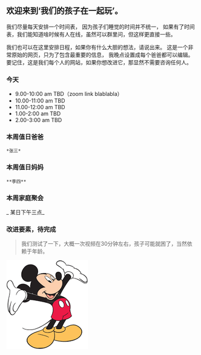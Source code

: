 ## 欢迎来到‘我们的孩子在一起玩’。

 我们尽量每天安排一个时间表， 因为孩子们睡觉的时间并不统一， 如果有了时间表，我们能知道啥时候有人在线，虽然可以群里问，但这样更直接一些。
 
 我们也可以在这里安排日程，如果你有什么大胆的想法，请说出来。
 这是一个非常原始的网页，只为了包含最重要的信息， 我晚点设置成每个爸爸都可以编辑。
 要记住，这是我们每个人的网站，如果你想改进它，那显然不需要咨询任何人。

### 今天
 - 9.00-10:00 am TBD（zoom link blablabla）
 - 10.00-11:00 am   TBD
 - 11.00-12:00 am   TBD
 - 1.00-2:00 am   TBD
 - 2.00-3:00 am   TBD

### 本周值日爸爸
    *张三*
### 本周值日妈妈
    **李四**
### 本周家庭聚会
   _ 某日下午三点_
### 改进要素，待完成
   
> 我们测试了一下，大概一次视频在30分钟左右，孩子可能就困了，当然依赖于年龄。

![](img/mickey.png)



